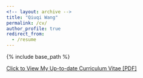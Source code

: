 ```yaml
---
<!-- layout: archive -->
title: "Qiuqi Wang"
permalink: /cv/
author_profile: true
redirect_from:
  - /resume
---
```


{% include base_path %}

[Click to View My Up-to-date Curriculum Vitae [PDF]](https://qwangan.github.io/files/Resume.pdf)

<!-- <embed src="http://qwangan.com/files/Resume.pdf" width="650" height="1800" type='application/pdf'> -->

